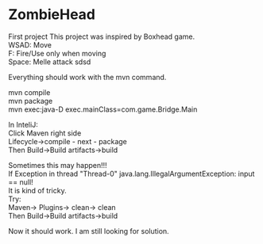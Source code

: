 # ZombieHead
First project
This project was inspired by Boxhead game.<br />
  WSAD:   Move<br />
  F:      Fire/Use only when moving <br />
  Space:  Melle attack  sdsd<br />
  
Everything should work with the mvn command.<br />

mvn compile<br />
mvn package<br />
mvn exec:java-D exec.mainClass=com.game.Bridge.Main<br />

In InteliJ:<br />
Click Maven right side<br />
Lifecycle->compile - next - package<br />
Then Build->Build artifacts->build<br />

Sometimes this may happen!!!<br />
If Exception in thread "Thread-0" java.lang.IllegalArgumentException: input == null!<br />
It is kind of tricky.<br />
Try:<br />
Maven-> Plugins-> clean-> clean <br />
Then Build->Build artifacts->build<br />

Now it should work. I am still looking for solution. <br />
 
